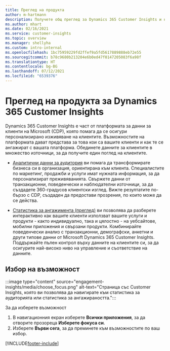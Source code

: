 ```yaml
---
title: Преглед на продукта
author: m-hartmann
description: Получете общ преглед за Dynamics 365 Customer Insights и неговите възможности.
ms.author: mhart
ms.date: 02/16/2021
ms.service: customer-insights
ms.topic: overview
ms.manager: shellyha
ms.custom: intro-internal
ms.openlocfilehash: 1bc75959229fd2ffef9a5fd5617889888eb72e55
ms.sourcegitcommit: b78c9680b213204e6b0ed47f0147205083f6a98f
ms.translationtype: HT
ms.contentlocale: bg-BG
ms.lasthandoff: 07/12/2021
ms.locfileid: "6539376"
---
```

# <a name="product-overview-for-dynamics-365-customer-insights"></a>Преглед на продукта за Dynamics 365 Customer Insights

Dynamics 365 Customer Insights е част от платформата за данни за клиенти на Microsoft (CDP), която помага да се осигури персонализирано изживяване на клиентите. Възможностите на платформата дават представа за това кои са вашите клиенти и как те се ангажират с вашата платформа. Обединете данните за клиентите в множество източници, за да получите един поглед на клиентите.


- [Аналитични данни за аудитория](audience-insights/overview.md) ви помага да трансформирате бизнеса си в организация, ориентирана към клиента. Специалистите по маркетинг, продажби и услуги имат нужната информация, за да персонализират преживяванията. Свържете данни от транзакционни, поведенчески и наблюдателни източници, за да създадете 360-градусов клиентски изглед. Вижте резултатите по-бързо с CDP, създаден да предостави прозрения, по които може да се действа. 

- [Статистика за ангажимента (преглед)](engagement-insights/index.yml) ви позволява да разберете интерактивно как вашите клиенти използват вашите услуги и продукти - както индивидуално, така и цялостно - на уебсайтове, мобилни приложения и свързани продукти. Комбинирайте поведенчески анализ с транзакционни, демографски, анкетни и други типове данни от Microsoft Dynamics 365 Customer Insights. Поддържайте пълен контрол върху данните на клиентите си, за да осигурите най-високо ниво на управление и съответствие на данните.
 
## <a name="choose-a-capability"></a>Избор на възможност

:::image type="content" source="engagement-insights/media/choose_focus.png" alt-text="Страница със Customer Insights, която ви позволява да навигирате към статистика за аудиторията или статистика за ангажираността.":::

За да изберете възможност

1. В навигационния екран изберете **Всички приложения**, за да отворите прозореца **Изберете фокуса си**.
1. Изберете **Върви сега**, за да преминете към възможностите по ваш избор.


[!INCLUDE[footer-include](includes/footer-banner.md)]
